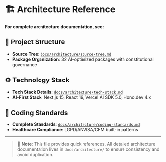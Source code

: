 # 🏗️ Architecture Reference

**For complete architecture documentation, see:**

## 📁 Project Structure
- **Source Tree**: [`docs/architecture/source-tree.md`](../docs/architecture/source-tree.md)
- **Package Organization**: 32 AI-optimized packages with constitutional governance

## ⚙️ Technology Stack  
- **Tech Stack Details**: [`docs/architecture/tech-stack.md`](../docs/architecture/tech-stack.md)
- **AI-First Stack**: Next.js 15, React 19, Vercel AI SDK 5.0, Hono.dev 4.x

## 🎨 Coding Standards
- **Complete Standards**: [`docs/architecture/coding-standards.md`](../docs/architecture/coding-standards.md)
- **Healthcare Compliance**: LGPD/ANVISA/CFM built-in patterns

---

> 📝 **Note**: This file provides quick references. All detailed architecture documentation lives in `docs/architecture/` to ensure consistency and avoid duplication.